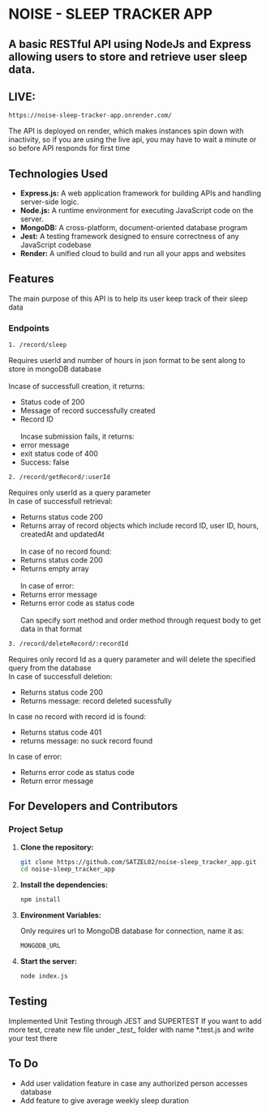 # NOISE - SLEEP TRACKER APP

## A basic RESTful API using NodeJs and Express allowing users to store and retrieve user sleep data.

## LIVE:

   ```bash
   https://noise-sleep-tracker-app.onrender.com/
   ```
   The API is deployed on render, which makes instances spin down with inactivity, so if you are using the live api, you may have to wait a minute or so before API responds for first time

## Technologies Used

- **Express.js:** A web application framework for building APIs and handling server-side logic.
- **Node.js:** A runtime environment for executing JavaScript code on the server.
- **MongoDB:** A cross-platform, document-oriented database program
- **Jest:** A testing framework designed to ensure correctness of any JavaScript codebase
- **Render:** A unified cloud to build and run all your apps and websites

## Features

The main purpose of this API is to help its user keep track of their sleep data

### Endpoints

```bash
1. /record/sleep
```
Requires userId and number of hours in json format to be sent along to store in mongoDB database<br>
<br>Incase of successfull creation, it returns:
- Status code of 200
- Message of record successfully created
- Record ID
<br><br>Incase submission fails, it returns:
- error message
- exit status code of 400
- Success: false

```bash
2. /record/getRecord/:userId
```
Requires only userId as a query parameter<br>
In case of successfull retrieval:
- Returns status code 200
- Returns array of record objects which include record ID, user ID, hours, createdAt and updatedAt<br><br>
In case of no record found:
- Returns status code 200
- Returns empty array<br><br>
In case of error:
- Returns error message
- Returns error code as status code<br><br>
Can specify sort method and order method through request body to get data in that format

```bash
3. /record/deleteRecord/:recordId
```
Requires only record Id as a query parameter and will delete the specified query from the database<br>
In case of successfull deletion:
- Returns status code 200
- Returns message: record deleted sucessfully

In case no record with record id is found:
- Returns status code 401
- returns message: no suck record found

In case of error:
- Returns error code as status code
- Return error message

## For Developers and Contributors

### Project Setup

1. **Clone the repository:**

    ```bash
    git clone https://github.com/SATZEL02/noise-sleep_tracker_app.git
    cd noise-sleep_tracker_app

2. **Install the dependencies:**
 
   ```bash
   npm install
   
3. **Environment Variables:**

   Only requires url to MongoDB database for connection, name it as:
   ```bash
   MONGODB_URL

4. **Start the server:**
  
   ```bash
   node index.js


## Testing

   Implemented Unit Testing through JEST and SUPERTEST
   If you want to add more test, create new file under _\_test__ folder with name *.test.js and write your test there

## To Do

* Add user validation feature in case any authorized person accesses database
* Add feature to give average weekly sleep duration
